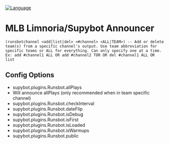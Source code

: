 [![Language](https://img.shields.io/badge/language-Python-green.svg?style=for-the-badge)](http://www.python.org)

# MLB Limnoria/Supybot Announcer

```
(runsbotchannel <add|list|del> <#channel> <ALL|TEAM>) -- Add or delete team(s) from a specific channel's output. Use team abbreviation for specific teams or ALL for everything. Can only specify one at a time. Ex: add #channel1 ALL OR add #channel2 TOR OR del #channel1 ALL OR list 
```
## Config Options
* supybot.plugins.Runsbot.allPlays
 * Will announce allPlays (only recommended when in team specific channel)
* supybot.plugins.Runsbot.checkInterval
* supybot.plugins.Runsbot.dateFlip
* supybot.plugins.Runsbot.isDebug
* supybot.plugins.Runsbot.isFirst
* supybot.plugins.Runsbot.isLoaded
* supybot.plugins.Runsbot.isWarmups
* supybot.plugins.Runsbot.public

